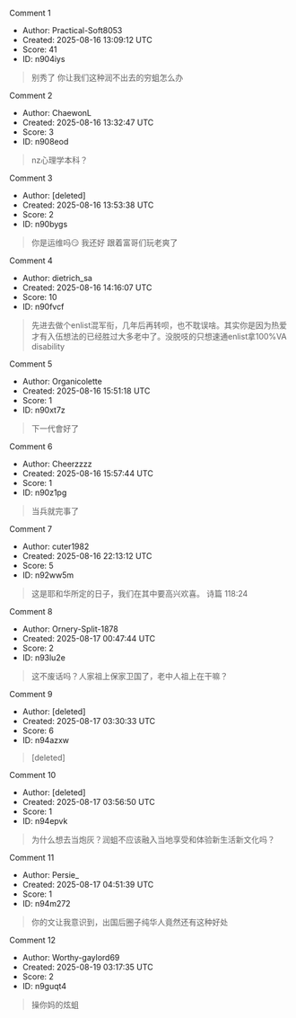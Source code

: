 Comment 1

- Author: Practical-Soft8053
- Created: 2025-08-16 13:09:12 UTC
- Score: 41
- ID: n904iys

> 别秀了 你让我们这种润不出去的穷蛆怎么办

Comment 2

- Author: ChaewonL
- Created: 2025-08-16 13:32:47 UTC
- Score: 3
- ID: n908eod

> nz心理学本科？

Comment 3

- Author: [deleted]
- Created: 2025-08-16 13:53:38 UTC
- Score: 2
- ID: n90bygs

> 你是运维吗😏 我还好 跟着富哥们玩老爽了

Comment 4

- Author: dietrich_sa
- Created: 2025-08-16 14:16:07 UTC
- Score: 10
- ID: n90fvcf

> 先进去做个enlist混军衔，几年后再转呗，也不耽误啥。其实你是因为热爱才有入伍想法的已经胜过大多老中了。没脱吱的只想速通enlist拿100%VA disability

Comment 5

- Author: Organicolette
- Created: 2025-08-16 15:51:18 UTC
- Score: 1
- ID: n90xt7z

> 下一代會好了

Comment 6

- Author: Cheerzzzz
- Created: 2025-08-16 15:57:44 UTC
- Score: 1
- ID: n90z1pg

> 当兵就完事了

Comment 7

- Author: cuter1982
- Created: 2025-08-16 22:13:12 UTC
- Score: 5
- ID: n92ww5m

> 这是耶和华所定的日子，我们在其中要高兴欢喜。 诗篇 118:24

Comment 8

- Author: Ornery-Split-1878
- Created: 2025-08-17 00:47:44 UTC
- Score: 2
- ID: n93lu2e

> 这不废话吗？人家祖上保家卫国了，老中人祖上在干嘛？

Comment 9

- Author: [deleted]
- Created: 2025-08-17 03:30:33 UTC
- Score: 6
- ID: n94azxw

> [deleted]

Comment 10

- Author: [deleted]
- Created: 2025-08-17 03:56:50 UTC
- Score: 1
- ID: n94epvk

> 为什么想去当炮灰？润蛆不应该融入当地享受和体验新生活新文化吗？

Comment 11

- Author: Persie_
- Created: 2025-08-17 04:51:39 UTC
- Score: 1
- ID: n94m272

> 你的文让我意识到，出国后圈子纯华人竟然还有这种好处

Comment 12

- Author: Worthy-gaylord69
- Created: 2025-08-19 03:17:35 UTC
- Score: 2
- ID: n9guqt4

> 操你妈的炫蛆
